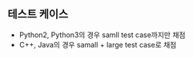 테스트 케이스
---
- Python2, Python3의 경우 samll test case까지만 채점
- C++, Java의 경우 samall + large test case로 채점 
